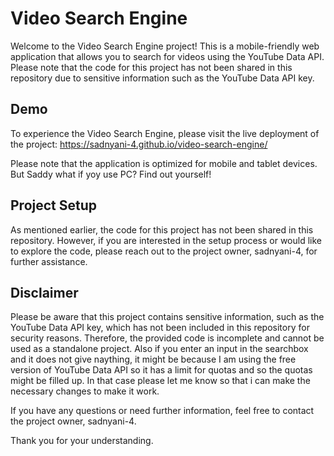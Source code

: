 # Video Search Engine
Welcome to the Video Search Engine project! This is a mobile-friendly web application that allows you to search for videos using the YouTube Data API. Please note that the code for this project has not been shared in this repository due to sensitive information such as the YouTube Data API key.

## Demo
To experience the Video Search Engine, please visit the live deployment of the project: https://sadnyani-4.github.io/video-search-engine/

Please note that the application is optimized for mobile and tablet devices. But Saddy what if yoy use PC? Find out yourself!

## Project Setup
As mentioned earlier, the code for this project has not been shared in this repository. However, if you are interested in the setup process or would like to explore the code, please reach out to the project owner, sadnyani-4, for further assistance.

## Disclaimer
Please be aware that this project contains sensitive information, such as the YouTube Data API key, which has not been included in this repository for security reasons. Therefore, the provided code is incomplete and cannot be used as a standalone project.
Also if you enter an input in the searchbox and it does not give naything, it might be because I am using the free version of YouTube Data API so it has a limit for quotas and so the quotas might be filled up. In that case please let me know so that i can make the necessary changes to make it work.

If you have any questions or need further information, feel free to contact the project owner, sadnyani-4.

Thank you for your understanding.
